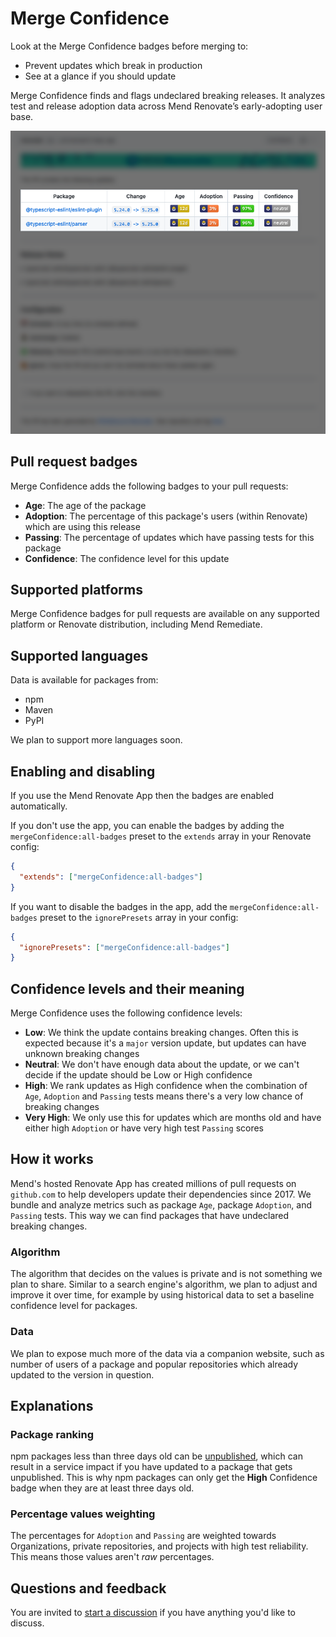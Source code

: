 # Merge Confidence

Look at the Merge Confidence badges before merging to:

- Prevent updates which break in production
- See at a glance if you should update

Merge Confidence finds and flags undeclared breaking releases.
It analyzes test and release adoption data across Mend Renovate’s early-adopting user base.

![Renovate PR with Merge Confidence badges](assets/images/merge-confidence.png)

## Pull request badges

Merge Confidence adds the following badges to your pull requests:

- **Age**: The age of the package
- **Adoption**: The percentage of this package's users (within Renovate) which are using this release
- **Passing**: The percentage of updates which have passing tests for this package
- **Confidence**: The confidence level for this update

## Supported platforms

Merge Confidence badges for pull requests are available on any supported platform or Renovate distribution, including Mend Remediate.

## Supported languages

Data is available for packages from:

- npm
- Maven
- PyPI

We plan to support more languages soon.

## Enabling and disabling

If you use the Mend Renovate App then the badges are enabled automatically.

If you don't use the app, you can enable the badges by adding the `mergeConfidence:all-badges` preset to the `extends` array in your Renovate config:

```json
{
  "extends": ["mergeConfidence:all-badges"]
}
```

If you want to disable the badges in the app, add the `mergeConfidence:all-badges` preset to the `ignorePresets` array in your config:

```json
{
  "ignorePresets": ["mergeConfidence:all-badges"]
}
```

## Confidence levels and their meaning

Merge Confidence uses the following confidence levels:

- **Low**: We think the update contains breaking changes. Often this is expected because it's a `major` version update, but updates can have unknown breaking changes
- **Neutral**: We don't have enough data about the update, or we can't decide if the update should be Low or High confidence
- **High**: We rank updates as High confidence when the combination of `Age`, `Adoption` and `Passing` tests means there's a very low chance of breaking changes
- **Very High**: We only use this for updates which are months old and have either high `Adoption` or have very high test `Passing` scores

## How it works

Mend's hosted Renovate App has created millions of pull requests on `github.com` to help developers update their dependencies since 2017.
We bundle and analyze metrics such as package `Age`, package `Adoption`, and `Passing` tests.
This way we can find packages that have undeclared breaking changes.

### Algorithm

The algorithm that decides on the values is private and is not something we plan to share.
Similar to a search engine's algorithm, we plan to adjust and improve it over time, for example by using historical data to set a baseline confidence level for packages.

### Data

We plan to expose much more of the data via a companion website, such as number of users of a package and popular repositories which already updated to the version in question.

## Explanations

### Package ranking

npm packages less than three days old can be [unpublished](https://docs.npmjs.com/policies/unpublish), which can result in a service impact if you have updated to a package that gets unpublished.
This is why npm packages can only get the **High** Confidence badge when they are at least three days old.

### Percentage values weighting

The percentages for `Adoption` and `Passing` are weighted towards Organizations, private repositories, and projects with high test reliability.
This means those values aren't _raw_ percentages.

## Questions and feedback

You are invited to [start a discussion](https://github.com/renovatebot/renovate/discussions/new/choose) if you have anything you'd like to discuss.
